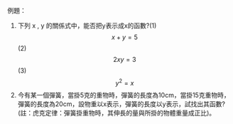 例題：

1. 下列 x , y 的關係式中，能否把y表示成x的函數?\(1\) $$x+y=5$$ \(2\) $$2xy=3$$ \(3\) $$y^{2}=x$$ 
2. 今有某一個彈簧，當掛5克的重物時，彈簧的長度為10cm，當掛15克重物時，彈簧的長度為20cm，設物重以x表示，彈簧的長度以y表示，試找出其函數?\(註：虎克定律：彈簧掛重物時，其伸長的量與所掛的物體重量成正比\)。



